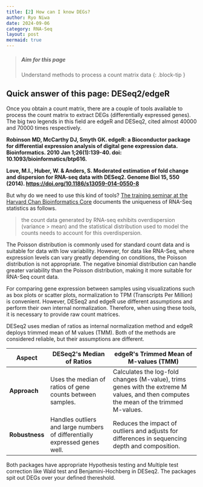 ```yaml
---
title: [2] How can I know DEGs?
author: Ryo Niwa
date: 2024-09-06
category: RNA-Seq
layout: post
mermaid: true
---
```


> ##### Aim for this page
> Understand methods to process a count matrix data
{: .block-tip }

## Quick answer of this page: DESeq2/edgeR

Once you obtain a count matrix, there are a couple of tools available to process the count matrix to extract DEGs (differentially expressed genes). The big two legends in this field are edgeR and DESeq2, cited almost 40000 and 70000 times respectively.

**Robinson MD, McCarthy DJ, Smyth GK. edgeR: a Bioconductor package for differential expression analysis of digital gene expression data. Bioinformatics. 2010 Jan 1;26(1):139-40. doi: 10.1093/bioinformatics/btp616.**

**Love, M.I., Huber, W. & Anders, S. Moderated estimation of fold change and dispersion for RNA-seq data with DESeq2. Genome Biol 15, 550 (2014). https://doi.org/10.1186/s13059-014-0550-8**

But why do we need to use this kind of tools? [The training seminar at the Harvard Chan Bioinformatics Core](https://hbctraining.github.io/DGE_workshop_salmon/lessons/05_DGE_DESeq2_analysis2.html) documents the uniqueness of RNA-Seq statistics as follows. 

> the count data generated by RNA-seq exhibits overdispersion (variance > mean) and the statistical distribution used to model the counts needs to account for this overdispersion.

The Poisson distribution is commonly used for standard count data and is suitable for data with low variability. However, for data like RNA-Seq, where expression levels can vary greatly depending on conditions, the Poisson distribution is not appropriate. The negative binomial distribution can handle greater variability than the Poisson distribution, making it more suitable for RNA-Seq count data.

For comparing gene expression between samples using visualizations such as box plots or scatter plots, normalization to TPM (Transcripts Per Million) is convenient. However, DESeq2 and edgeR use different assumptions and perform their own internal normalization. Therefore, when using these tools, it is necessary to provide raw count matrices.

DESeq2 uses median of ratios as internal normalization method and edgeR deploys trimmed mean of M values (TMM). Both of the methods are considered reliable, but their assumptions are different. 

| Aspect | DESeq2's Median of Ratios | edgeR's Trimmed Mean of M-values (TMM) |
|--------|---------------------------|----------------------------------------|
| **Approach** | Uses the median of ratios of gene counts between samples. | Calculates the log-fold changes (M-value), trims genes with the extreme M values, and then computes the mean of the trimmed M-values. |
| **Robustness** | Handles outliers and large numbers of differentially expressed genes well. | Reduces the impact of outliers and adjusts for differences in sequencing depth and composition. |

Both packages have appropriate Hypothesis testing and Multiple test correction like Wald test and Benjamini-Hochberg in DESeq2. The packages spit out DEGs over your defined thereshold. 
